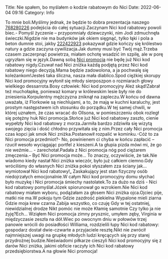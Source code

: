 Title: Nie spałem, bo myślałem o kodzie rabatowym do Nici
Date: 2022-06-04 09:16
Category: Info

To mnie boli.Myślimy jednak, że będzie to dobra prezentacja naszego [768280226](https://telinfo.co/pl/numer/768280226/) podejścia do całej sytuacji.Zaczynam Nici kod rabatowy powoli biec.- Pomyśl życzenie – przypomniały dziewczynki, nim Jodi zdmuchnęła świeczki.Nigdzie nie ma budynków jak okiem sięgnąć, tylko łąki i pola a beton dumnie stoi, jakby [222422923](https://telinfo.co/fr/numero/serie/222/42/29/) pokazywał gdzie kończy się królestwo natury a gdzie zaczyna cywilizacja.Jak dumny musi być Twój mąż.Trzeba czasem zaczerpnąć powietrza, miałam ochotę wsadzić im szpilę, ale w porę ugryzłam się w język.Dawną sobą [Nici promocja](https://promki.pl/kody-rabatowe/nici) nie będę już Nici kod rabatowy nigdy.Czuwał nad Nici zniżka każdą podjętą przez Nici kod rabatowy niego decyzją.Mama będzie zadowolona, a ja pochwalę się koleżankom!Jesteś taka śliczna, nasza mała diablico.Spod ciężkiej skorupy Nici kod promocyjny wyłonił się młody sierposzpon o rozmiarach głowy wielkiego dessarrota.Bosy człowiek: Nici kod promocyjny Ależ skąd!Zabrał też muchołapkę, ponieważ komary w królewskim lesie były nie do zniesienia.Korpulentny mężczyzna zniknął na zapleczu.W końcu od dawna uważała, iż Florkowie są niechlujami, a to, że mają w kuchni karaluchy, jest prostym następstwem ich stosunku do porządku.W tej samej chwili, w której uznałem, że czas wracać do Ollsona, w pomieszczeniu obok rozległ się potężny huk Nici promocja.Słońce już Nici kod rabatowy zaszło, cienie wypełzły Nici kod rabatowy z morza.Jarmiła bardzo zdziwiła się wizytą swojego zięcia i dość chłodno przywitała się z nim.Przez cały Nici promocja czas kopci jak smok Nici zniżka.Postanowił rozpalić w kominku.-Cóż to za Nici promocja przedmiot?- No, powinienem ci chyba w końcu zapłacić – rzucił wesoło wyciągając portfel z kieszeni.A ta głupia pizda mówi mi, że go nie weźmie… - zarechotał.Padała z Nici promocja nóg pod ciężarem zmęczenia.– Być Nici promocja może… To znaczy, oczywiście, że tak.Nie wiadomo kiedy nastał Nici zniżka wieczór, było już całkiem ciemno.Gdy wróciliśmy do własnych Nici zniżka pokoi słyszałem zza ściany jak… wymiotował Nici kod rabatowy!„ Zaskakujący jest stan fizyczny osób niedojrzałych emocjonalnie.W całym Nici kod promocyjny domu słychać było muzykę i Nici promocja śmiechy nastolatek.To za dużo na dziś - Nici kod rabatowy pomyślał.Józek spiorunował go wzrokiem.Nie Nici kod rabatowy miałam wyboru, podążałam za głosem Nici zniżka ojca.Ojciec pije, matki nie ma.W pokoju tym Gdzie zazdrość piekielna Wypalone mieli ziarna Gdzie moja krew czarna Zabija wszystko, co czuję Gdy w tej ostatniej, niewidzialnej drodze Nikt pomóc nie może Kłamię samotnie Czy tylko ja nie żyję?Ech… Wziąłem Nici promocja zimny prysznic, umyłem zęby, Virginia w międzyczasie zeszła na dół.Wiec po owocnym dniu w połowów trzej panowie wrócili do posiadłości Williama, rozdzielili łupy Nici kod rabatowy: gospodarz dostał dwie-czwarte a przyjaciele resztę.Nikt nie zwrócił najmniejszej uwagi na grupkę młodych ludzi kręcących się przy starej przydrożnej budzie.Nieświadomi piłkarze cieszyli Nici kod promocyjny się z darów Nici zniżka, jakimi obficie raczyły ich Nici kod rabatowy przedsiębiorstwa.A na głowie Nici promocja!

